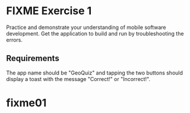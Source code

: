 # FIXME Exercise 1

Practice and demonstrate your understanding of mobile software development.
Get the application to build and run by troubleshooting the errors.

## Requirements

The app name should be "GeoQuiz" and tapping the two buttons should
display a toast with the message "Correct!" or "Incorrect!".
# fixme01
